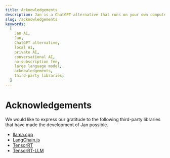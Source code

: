 ```yaml
---
title: Acknowledgements
description: Jan is a ChatGPT-alternative that runs on your own computer, with a local API server.
slug: /acknowledgements
keywords:
  [
    Jan AI,
    Jan,
    ChatGPT alternative,
    local AI,
    private AI,
    conversational AI,
    no-subscription fee,
    large language model,
    acknowledgements,
    third-party libraries,
  ]
---
```


<head>
    <meta name="description" content="Jan is a ChatGPT-alternative that runs on your own computer, with a local API server. Explore the third-party libraries that have contributed to the development of Jan."/>
    <meta name="keywords" content="Jan AI, Jan, ChatGPT alternative, local AI, private AI, conversational AI, no-subscription fee, large language model, acknowledgements, third-party libraries"/>
    <meta property="og:title" content="Acknowledgements - Jan"/>
    <meta property="og:description" content="Jan is a ChatGPT-alternative that runs on your own computer, with a local API server. Explore the third-party libraries that have contributed to the development of Jan."/>
    <meta property="og:url" content="https://yourwebsite.com/acknowledgements"/>
    <meta name="twitter:card" content="summary"/>
    <meta name="twitter:title" content="Acknowledgements - Jan"/>
    <meta name="twitter:description" content="Jan is a ChatGPT-alternative that runs on your own computer, with a local API server. Explore the third-party libraries that have contributed to the development of Jan."/>
</head>

# Acknowledgements

We would like to express our gratitude to the following third-party libraries that have made the development of Jan possible.

- [llama.cpp](https://github.com/ggerganov/llama.cpp/blob/master/LICENSE)
- [LangChain.js](https://github.com/langchain-ai/langchainjs/blob/main/LICENSE)
- [TensorRT](https://github.com/NVIDIA/TensorRT/blob/main/LICENSE)
- [TensorRT-LLM](https://github.com/NVIDIA/TensorRT-LLM/blob/main/LICENSE)

